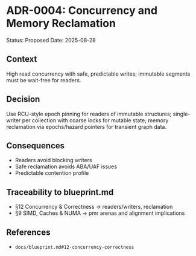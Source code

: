 # ADR-0004: Concurrency and Memory Reclamation

Status: Proposed
Date: 2025-08-28

## Context
High read concurrency with safe, predictable writes; immutable segments must be wait-free for readers.

## Decision
Use RCU-style epoch pinning for readers of immutable structures; single-writer per collection with coarse locks for mutable state; memory reclamation via epochs/hazard pointers for transient graph data.

## Consequences
- Readers avoid blocking writers
- Safe reclamation avoids ABA/UAF issues
- Predictable contention profile


## Traceability to blueprint.md
- §12 Concurrency & Correctness → readers/writers, reclamation
- §9 SIMD, Caches & NUMA → pmr arenas and alignment implications

## References
- `docs/blueprint.md#12-concurrency-correctness`

